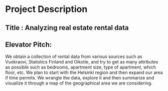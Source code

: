 # Project Description

## Title : Analyzing real estate rental data

## Elevator Pitch:

We obtain a collection of rental data from various sources such as Vuokraovi, Statistics Finland and Oikotie, and try to get as many attributes as possible such as bedrooms, apartment size, type of apartment, which floor, etc. We plan to start with the Helsinki region and then expand our area if time permits. We wrangle the data, explore it and then summarize and visualize it through a map of the geographical area we are considering. 

